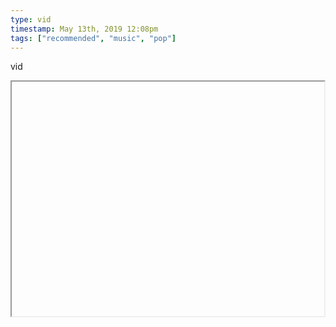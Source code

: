 ```yaml
---
type: vid
timestamp: May 13th, 2019 12:08pm
tags: ["recommended", "music", "pop"]
---
```

vid
<iframe width="500" height="375"  id="youtube_iframe" src="https://www.youtube.com/embed/7LvayVk_7GU\[!\[thumbnail\]\(http://i3.ytimg.com/vi//maxresdefault.jpg\)\]\(https://www.youtube.com/watch\?v=\)></iframe>                    
                                            
Spotify gave me one of the best radio playlists I ever listened to.  This was one of the major highlights.
 
                                                    <div id="footer">
                <span id="timestamp"> May 13th, 2019 12:08pm </span>
                                                          <span class="tag">recommended</span>
                                          <span class="tag">music</span>
                                          <span class="tag">pop</span>
                                          <span class="tag">food music</span>
                                          <span class="tag">burger tunes</span>
                                                    
            </body>
        </html>

        
<small>source: https://saturdayxiii.tumblr.com/post/184853139179</small>